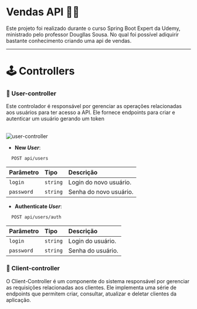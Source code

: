 # Vendas API 👩‍💻

Este projeto foi realizado durante o curso Spring Boot Expert da Udemy, ministrado pelo professor Dougllas Sousa. 
No qual foi possível adiquirir bastante conhecimento criando uma api de vendas.

---

# 🕹 Controllers

<h3>📌 User-controller</h3>
Este controlador é responsável por gerenciar as operações relacionadas aos usuários para ter acesso a API. Ele fornece endpoints para criar e autenticar um usuário gerando um token<br><br>

![user-controller](https://github.com/leandrocvt/assets/blob/main/vendas/usercontroller.png)

- **New _User_**:

```http
  POST api/users
```

| Parâmetro   | Tipo       | Descrição                           |
| :---------- | :--------- | :---------------------------------- |
| `login` | `string` | Login do novo usuário. |
| `password` | `string` | Senha do novo usuário. |

- **Authenticate _User_**:

```http
  POST api/users/auth
```

| Parâmetro   | Tipo       | Descrição                           |
| :---------- | :--------- | :---------------------------------- |
| `login` | `string` | Login do usuário. |
| `password` | `string` | Senha do usuário. |

<h3>📌 Client-controller</h3>
O Client-Controller é um componente do sistema responsável por gerenciar as requisições relacionadas aos clientes. Ele implementa uma série de endpoints que permitem criar, consultar, atualizar e deletar clientes da aplicação. <br><br>